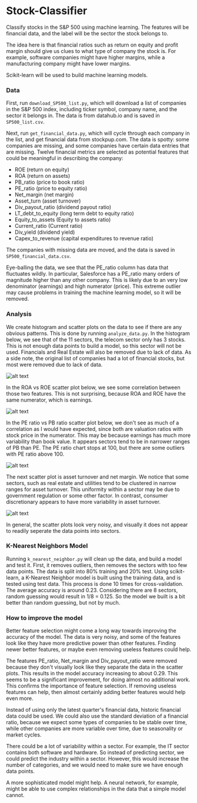 # Stock-Classifier
Classify stocks in the S&P 500 using machine learning.  The features will be financial data, and the label will be the sector the stock belongs to.  <br>

The idea here is that financial ratios such as return on equity and profit margin should give us clues to what type of company the stock is.  For example, software companies might have higher margins, while a manufacturing company might have lower margins.  <br>

Scikit-learn will be used to build machine learning models.  <br>

### Data

First, run `download_SP500_list.py`, which will download a list of companies in the S&P 500 index, including ticker symbol, company name, and the sector it belongs in.  The data is from datahub.io and is saved in `SP500_list.csv`.  <br>

Next, run `get_financial_data.py`, which will cycle through each company in the list, and get financial data from stockpup.com.  The data is spotty: some companies are missing, and some companies have certain data entries that are missing.  Twelve financial metrics are selected as potential features that could be meaningful in describing the company: 
* ROE (return on equity)
* ROA (return on assets)
* PB_ratio (price to book ratio)
* PE_ratio (price to equity ratio)
* Net_margin (net margin)
* Asset_turn (asset turnover) 
* Div_payout_ratio (dividend payout ratio)
* LT_debt_to_equity (long term debt to equity ratio)
* Equity_to_assets (Equity to assets ratio)
* Current_ratio (Current ratio)
* Div_yield (dividend yield)
* Capex_to_revenue (capital expenditures to revenue ratio) <br>

The companies with missing data are moved, and the data is saved in `SP500_financial_data.csv`.  <br>

Eye-balling the data, we see that the PE_ratio column has data that fluctuates wildly.  In particular, Salesforce has a PE_ratio many orders of magnitude higher than any other company.  This is likely due to an very low denominator (earnings) and high numerator (price).  This extreme outlier may cause problems in training the machine learning model, so it will be removed.  <br>

### Analysis

We create histogram and scatter plots on the data to see if there are any obvious patterns.  This is done by running `analyze_data.py`.  In the histogram below, we see that of the 11 sectors, the telecom sector only has 3 stocks.  This is not enough data points to build a model, so this sector will not be used.  Financials and Real Estate will also be removed due to lack of data.  As a side note, the original list of companies had a lot of financial stocks, but most were removed due to lack of data.

![alt text](https://github.com/hoytchang/Stock-Classifier/blob/master/figures/Figure_3.png)

In the ROA vs ROE scatter plot below, we see some correlation between those two features.  This is not surprising, because ROA and ROE have the same numerator, which is earnings.

![alt text](https://github.com/hoytchang/Stock-Classifier/blob/master/figures/Figure_16.png)

In the PE ratio vs PB ratio scatter plot below, we don't see as much of a correlation as I would have expected, since both are valuation ratios with stock price in the numerator.  This may be because earnings has much more variability than book value.  It appears sectors tend to be in narrower ranges of PB than PE.  The PE ratio chart stops at 100, but there are some outliers with PE ratio above 100.

![alt text](https://github.com/hoytchang/Stock-Classifier/blob/master/figures/Figure_17.png)

The next scatter plot is asset turnover and net margin.  We notice that some sectors, such as real estate and utilities tend to be clustered in narrow ranges for asset turnover.  This uniformity within a sector may be due to government regulation or some other factor.  In contrast, consumer discretionary appears to have more variability in asset turnover.

![alt text](https://github.com/hoytchang/Stock-Classifier/blob/master/figures/Figure_18.png)

In general, the scatter plots look very noisy, and visually it does not appear to readily seperate the data points into sectors.  <br>

### K-Nearest Neighbors Model

Running `k_nearest_neighbor.py` will clean up the data, and build a model and test it.  First, it removes outliers, then removes the sectors with too few data points.  The data is split into 80% training and 20% test.  Using scikit-learn, a K-Nearest Neighbor model is built using the training data, and is tested using test data.  This process is done 10 times for cross-validation.  The average accuracy is around 0.23.  Considering there are 8 sectors, random guessing would result in 1/8 = 0.125.  So the model we built is a bit better than random guessing, but not by much.

### How to improve the model

Better feature selection might come a long way towards improving the accuracy of the model.  The data is very noisy, and some of the features look like they have more predictive power than other features.  Finding newer better features, or maybe even removing useless features could help.  <br>

The features PE_ratio, Net_margin and Div_payout_ratio were removed because they don't visually look like they separate the data in the scatter plots.  This results in the model accuracy increasing to about 0.29.  This seems to be a significant improvement, for doing almost no additional work. This confirms the importance of feature selection. If removing useless features can help, then almost certainly adding better features would help even more.  <br> 

Instead of using only the latest quarter's financial data, historic financial data could be used.  We could also use the standard deviation of a financial ratio, because we expect some types of companies to be stable over time, while other companies are more variable over time, due to seasonality or market cycles.  <br>

There could be a lot of variability within a sector.  For example, the IT sector contains both software and hardware.  So instead of predicting sector, we could predict the industry within a sector.  However, this would increase the number of categories, and we would need to make sure we have enough data points. <br>

A more sophisticated model might help.  A neural network, for example, might be able to use complex relationships in the data that a simple model cannot.
